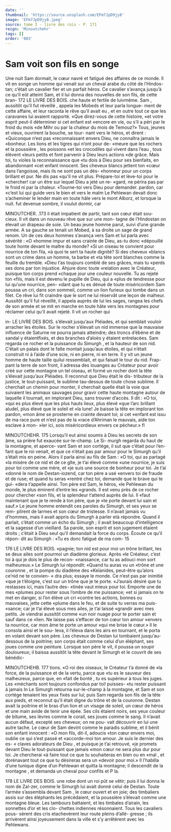 ```yaml
---
date: ''
thumbnail: 'https://source.unsplash.com/EFm7JpD9jy8'
image: 'EFm7JpD9jy8.jpeg'
source: tome I - livre des rois - P. 171
reign: 'Minoutchehr'
tags: []
order: '003'
---
```


# Sam voit son fils en songe

Une nuit Sam dormait, le cœur navré et fatigué
des affaires de ce monde. Il vit en songe un homme qui venait sur un cheval arabe du côté de l’Hindos-
tan; c’était un cavalier fier et un parfait héros. Ce
cavalier s’avança jusqu’à ce qu’il eût atteint Sam, et
il lui donna des nouvelles de son fils, de cette bran-
172 LE LIVRE DES BOIS.
che haute et fertile de luivmême. Sam , aussitôt qu’il
fut réveillé , appela les Mobeds et leur parla longue-
ment de cette affaire, et leur raconta le rêve qu’il
avait eu , et en outre tout ce que les caravanes lui avaient rapporté. «Que direz-vous de cette histoire,
«et votre esprit peut-il déterminer si cet enfant est «encore en vie, ou s’il a péri par le froid du mois
«de Mihr ou par la chaleur du mois de Temouz?» Tous, jeunes et vieux, ouvrirent la bouche, se tour- nant vers le héros, et dirent : «Quiconque n’est pas «reconnaissant envers Dieu, ne connaîtra jamais le «bonheur. Les lions et les tigres qui n’ont pour de- «meure que les rochers et la poussière , les poissons
«et les crocodiles qui vivent dans l’eau , tous élèvent
«leurs petits et font parvenir à Dieu leurs actions «de grâce. Mais toi, tu violes la reconnaissance que «tu dois à Dieu pour ses bienfaits, en abandonnant «cet enfant innocent. Ses cheveux blancs jettent ton «cœur dans l’angoisse, mais ils ne sont pas un dés- «honneur pour un corps brillant et pur. Ne dis pas «qu’il ne vit plus. Prépare-toi et lève-toi pour le «chercher! car un être sur lequel Dieu a jeté un re- «gard, ne périra pas par le froid ni par la chaleur. «Tourne-toi vers Dieu pour demander. pardon, car «c’est lui qui guide vers le bien et vers le malm
Le Pehlewan devait donc s’acheminer le lender main en toute hâle vers le mont Alborz, et lorsque la nuit. fut devenue sombre, il voulut dormir, car

MINOUTCHER. .173 il était impatient de partir, tant son cœur était sou-
cieux. Il vit dans un nouveau rêve que sur une mon-
tagne de l’Hindostan on élevait un drapeau de soie.
Un beau jeune homme parut, suivi d’une grande
armée. A sa gauche se tenait un Mobed, à sa droite
un sage de grand renom. Un de ces deux hommes s’avança vers Sam et lui parla avec sévérité : «O
«homme impur et sans crainte de Dieu, as-tu donc «dépouillé toute honte devant le maître du monde?
«Si un oiseau te convient pour nourrice de ton fila, «à quoi te sert ta haute dignité? Si des cheveux «blancs sont un crime dans un homme, ta barbe et «ta tête sont blanches comme la feuille du tremble. «Dieu t’as toujours comblé de ses grâces, mais tu
«perds ses dons par ton injustice. Ahjure donc toute «relation avec le Créateur, puisque ton corps prend «chaque jour une couleur nouvelle. Tu as rejeté ton «fils, mais il est devenu le pupille de Dieu, qui a «plus de tendresse pour lui qu’une nourrice, pen-
«dant que tu es dénué de toute miséricordem Sam
poussa un cri, dans son sommeil, comme un lion furieux qui tombe dans un filet. Ce rêve lui fit
craindre que le sort ne lui réservât une leçon de malheur.
Aussitôt qu’il fut réveillé, il appela auprès de lui
les sages, rangea les chefs de son armée et se mit en marche en toute hâte vers les montagnes pour réclamer celui qu’il avait rejeté. Il vit un rocher qui

in- LE LIVRE DES BOIS.
s’élevait jusqu’aux Pléiades, et qui semblait vouloir
arracher les étoiles. Sur le rocher s’élevait un nid immense que la mauvaise influence de Saturne ne pourra jamais atteindre; des troncs d’ébène et de
sandal y étaientfixés, et des branches d’aloès y étaient entrelacées. Sam regarda ce rocher et la puissance du Simurgh , et la hauteur de son nid. C’était un
palais dont le faîte montait jusqu’aux étoiles, et qui n’était construit ni à l’aide d’une scie, ni en pierre,
ni en terre. Il y vit un jeune homme de haute taille quilui ressemblait, et qui faisait le tour du nid. Frap- pant la terre de son front, il adressa des louanges au Créateur pour avoir créé sur cette montagne un
tel oiseau, et formé un rocher dont la tête s’élevait
jusqu’aux Pléiades. Il reconnut que Dieu était le dis- tributeur de la justice, le tout-puissant, le sublime
tau-dessus de toute chose sublime. Il cherchait un chemin pour monter, il cherchait quelle était la voie que suivaient les animaux sauvages pour gravir cette
haute montagne autour de laquelle il tournait, en implorant Dieu, sans trouver d’accès. Il dit : «O toi,
«qui es plus élevé que les plus hauts lieux, plus élevé
«que l’arc brillant aludel, plus élevé que le soleil et
«la lune! Je baisse la tête en implorant ton pardon, «mon âme se prosterne en crainte devant toi; si cet «enfant est issu de ma race pure et n’est pas de la «race d’Ahriman le mauvais, aide ton esclave à mon- »Ier ici, sois miséricordieux envers ce pécheur.»
fl

MINOUTCHEHR. 175 Lorsqu’il eut ainsi soumis à Dieu les secrets de
son âme, sa prière fut exaucée sur-le-champ. Le Si-
murgh regarda du haut de la montagne, et aperce- vant Sam et son cortége, il sut que c’était pour l’en-
fant que le roi venait, et que ce n’était pas par amour
pour le Simurgh qu’il s’était mis en peine. Alors il
parla ainsi au fils de Sam : «O toi, qui as partagé «la misère de ce nid et de ce gîte, je t’ai élevé comme
«une nourrice, je suis pour toi comme une mère, et «je suis une source de bonheur pour toi. Je t’ai «donné le nom de Destan-iozend, car ton père a usé
«envers toi de fraude et de ruse; et quand tu seras «rentré chez toi, demande que le brave qui te gui- «dera t’appelle ainsi. Ton père est Sam, le héros,
«le Pehlewan du monde, le plus éminent d’entre les «grands. Il est venu près de ce rocher pour chercher «son fils, et la splendeur t’attend auprès de lui. Il
«faut maintenant que je te rende à ton père, que je
«te porte devant lui sain et sauf.» Le jeune homme entendit ces paroles du Simurgh, et ses yeux se rem- plirent de larmes et son cœur de tristesse. Il n’avait jamais vu d’hommes, mais il avait appris du Simurgh
à parler età répondre. Quand il parlait, c’était comme
un écho du Simurgh ; il avait beaucoup d’intelligence et la sagesse d’un vieillard. Sa parole, son esprit et son jugement étaient droits ; c’était à Dieu seul qu’il demandait la force du corps. Écoute ce qu’il répon-
dit au Simurgh : «Tu es donc fatigué de ma com-
15

176 LE LIVRE DES ROIS.
«pagnie; ton nid est pour moi un trône brillant, tes se deux ailes sont pourmoi un diadème glorieux. Après «le Créateur, c’est toi à qui je dois le plus de recon- «naissance, car tu as adouci mon sort malheureux.» Le Simurgh lui répondit: «Quand tu auras vu un «trône et une couronne , et la pompe du diadème des «Keïanides, peut-être qu’alors ce’nid ne te convien-
« dra plus; essaye le monde. Ce n’est pas par inimitié
«que je t’éloigne, c’est sur un trône que je te porte.
«J’aurais désiré que tu restasses ici, mais l’autre des-
«tinée vaut mieux pour toi. Emporte une de mes «plumes pour rester sous l’ombre de me puissance;
«et si jamais on te met en danger, si l’on élève un cri «contre tes actions, bonnes ou mauvaises, jette cette «plume dans le feu, et de suite tu verras ma puis- «sance; car je t’ai élevé sous mes ailes, je t’ai laissé
«grandir avec mes petits. Je viendrai aussitôt comme
«un noir nuage pour te porter sain et sauf dans ce «lien. Ne laisse pas s’effacer de ton cœur ton amour «envers ta nourrice, car mon âme te porte un amour «qui me brise le cœur.» Il le consola ainsi et le sou- leva, il l’éleva dans les airs en tournant, et le porta
en volant devant son père. Les cheveux de Destan lui tombaient jusqu’au-dessous de la poitrine; son corps était comme celui d’un éléphant, ses joues
comme une peinture. Lorsque son père le vit, il poussa un soupir douloureux; il baissa aussitôt la tête devant le Simurgh et le couvrit de ses bénédic-

MINOUTCHEHB. 177 tions. «O roi des oiseaux, le Créateur t’a donné de
«la force, de la puissance et de la vertu, parce que «tu es le sauveur des malheureux, parce que, en «fait de bonté , tu es supérieur à tous les juges. Les «méchants sont toujours confondus par toi! puisses- «tu rester puissant à jamais In Le Simurgh retourna sur-le-champ à la montagne, et Sam et son cortége tenaient les yeux fixés sur lui; puis Sam regarda son fils de la tête aux pieds, et reconnut qu’il était digne
du trône et de la couronne. Destan avait la poitrine et le bras d’un lion et un visage de soleil, un cœur
de héros et une main avide de tenir une épée. Ses
cils étaient noirs, ses yeux couleur de bitume, ses lèvres comme le corail, ses joues comme le sang. Il n’avait aucun défaut, excepté ses cheveux; on ne pou-
vait découvrir en lui une autre tache. Le cœur de Sam devint comme le paradis sublime, et il bénit son enfant innocent : «O mon fils, dit-il, adoucis «ton cœur envers moi, oublie ce qui s’est passé et «accorde-moi ton amour. Je suis le dernier des es- « claves adorateurs de Dieu , et puisque je t’ai retrouvé,
«je promets devant Dieu le tout-puissant que jamais «mon cœur ne sera plus dur pour toi. Je chercherai «à faire tout ce que tu souhaiteras en bien ou en «mal , et dorénavant tout ce que tu désireras sera un «devoir pour moi.» Il l’habilla d’une tunique digne
d’un Pehlewan et quitta la montagne; il descendit
de la montagne , et demanda un cheval pour confits et
P la.

178 LE LIVRE DES BOIS.
une robe dont un roi pût se vêtir; puis il lui donna
le nom de Zal-zer, comme le Simurgh lui avait donné celui de Destan. Toute l’armée s’assembla devant Sam ,
le cœur ouvert et en joie; des timbaliers assis sur des éléphants les précédaient, et la poussière s’élevait
comme une montagne bleue. Les tambours battaient, et les timbales d’airain, les sonnettes d’or et les clo-
chettes indiennes résonnaient. Tous les cavaliers pous- sèrent des cris etachevèrent leur route pleins d’allé-
gresse ; ils arrivèrent ainsi joyeusement dans la ville et s’y arrêtèrent avec les Pehlewans.
